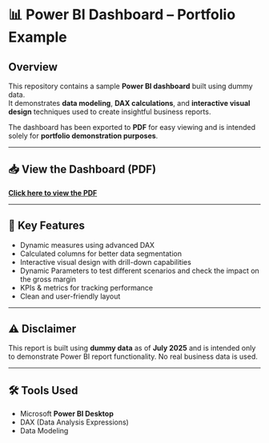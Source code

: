 # 📊 Power BI Dashboard – Portfolio Example

## Overview
This repository contains a sample **Power BI dashboard** built using dummy data.  
It demonstrates **data modeling**, **DAX calculations**, and **interactive visual design** techniques used to create insightful business reports.  

The dashboard has been exported to **PDF** for easy viewing and is intended solely for **portfolio demonstration purposes**.

---

## 📥 View the Dashboard (PDF)
[**Click here to view the PDF**](https://github.com/silentwings6/PBI-Portfolio/raw/main/PBI%20Portfolio.pdf)

---

## 🔹 Key Features
- Dynamic measures using advanced DAX  
- Calculated columns for better data segmentation  
- Interactive visual design with drill-down capabilities
- Dynamic Parameters to test different scenarios and check the impact on the gross margin  
- KPIs & metrics for tracking performance  
- Clean and user-friendly layout  

---

## ⚠️ Disclaimer
This report is built using **dummy data** as of **July 2025** and is intended only to demonstrate Power BI report functionality. No real business data is used.

---

## 🛠 Tools Used
- Microsoft **Power BI Desktop**  
- DAX (Data Analysis Expressions)  
- Data Modeling
